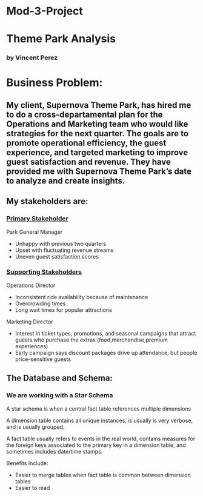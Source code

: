 # Mod-3-Project

# Theme Park Analysis
### by Vincent Perez

# Business Problem:

## My client, Supernova Theme Park, has hired me to do a cross-departamental plan for the Operations and Marketing team who would like strategies for the next quarter. The goals are to promote operational efficiency, the guest experience, and targeted marketing to improve guest satisfaction and revenue. They have provided me with Supernova Theme Park’s date to analyze and create insights.

## My stakeholders are:

### <ins>Primary Stakeholder</ins>
Park General Manager </br>
- Unhappy with previous two quarters </br>
- Upset with fluctuating revenue streams </br>
- Uneven guest satisfaction scores </br>

### <ins>Supporting Stakeholders</ins> </br>
Operations Director </br>
- Inconsistent ride availability because of maintenance </br>
- Overcrowding times </br>
- Long wait times for popular attractions </br>

Marketing Director </br>
- Interest in ticket types, promotions, and seasonal campaigns that attract guests who purchase the extras (food,merchandise,premium experiences) </br>
- Early campaign says discount packages drive up attendance, but people price-sensitive guests

## The Database and Schema:

### We are working with a Star Schema 
A star schema is when a central fact table references multiple dimensions </br>

A dimension table contains all unique instances, is usually is very verbose, and is usually grouped. </br>

A fact table usually refers to events in the real world, contains measures for the foreign keys associated to the primary key in a dimension table, and sometimes includes date/time stamps. </br>

Benefits Include:
- Easier to merge tables when fact table is common between dimension tables
- Easier to read




